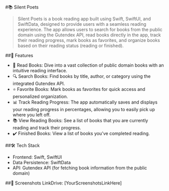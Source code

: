 #📚 Silent Poets
>Silent Poets is a book reading app built using Swift, SwiftUI, and SwiftData, designed to provide users with a seamless reading experience. The app allows users to search for books from the public domain using the Gutendex API, read books directly in the app, track their reading progress, mark books as favorites, and organize books based on their reading status (reading or finished).

##🌟 Features
- 📖 Read Books: Dive into a vast collection of public domain books with an intuitive reading interface.
- 🔍 Search Books: Find books by title, author, or category using the integrated Gutendex API.
- ⭐ Favorite Books: Mark books as favorites for quick access and personalized organization.
- 📊 Track Reading Progress: The app automatically saves and displays your reading progress in percentages, allowing you to easily pick up where you left off.
- 📚 View Reading Books: See a list of books that you are currently reading and track their progress.
- ✔️ Finished Books: View a list of books you’ve completed reading.
  
##🛠️ Tech Stack
- Frontend: Swift, SwiftUI
- Data Persistence: SwiftData
- API: Gutendex API (for fetching book information from the public domain)
  
##📸 Screenshots
LinkDrive: [YourScreenshotsLinkHere]
